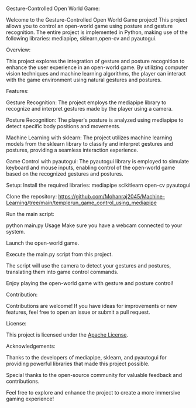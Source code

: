 Gesture-Controlled Open World Game:

Welcome to the Gesture-Controlled Open World Game project! This project allows you to control an open-world game using posture and gesture recognition. The entire project is implemented in Python, making use of the following libraries: mediapipe, sklearn,open-cv and pyautogui.

Overview:

This project explores the integration of gesture and posture recognition to enhance the user experience in an open-world game. By utilizing computer vision techniques and machine learning algorithms, the player can interact with the game environment using natural gestures and postures.

Features:

Gesture Recognition: The project employs the mediapipe library to recognize and interpret gestures made by the player using a camera.

Posture Recognition: The player's posture is analyzed using mediapipe to detect specific body positions and movements.

Machine Learning with sklearn: The project utilizes machine learning models from the sklearn library to classify and interpret gestures and postures, providing a seamless interaction experience.

Game Control with pyautogui: The pyautogui library is employed to simulate keyboard and mouse inputs, enabling control of the open-world game based on the recognized gestures and postures.

Setup:
Install the required libraries:
mediapipe
scikitlearn
open-cv
pyautogui

Clone the repository: https://github.com/Mohanraj2045/Machine-Learning/tree/main/templerun_game_control_using_mediapipe


Run the main script:


python main.py
Usage
Make sure you have a webcam connected to your system.

Launch the open-world game.

Execute the main.py script from this project.

The script will use the camera to detect your gestures and postures, translating them into game control commands.

Enjoy playing the open-world game with gesture and posture control!

Contribution:

Contributions are welcome! If you have ideas for improvements or new features, feel free to open an issue or submit a pull request.


License:

This project is licensed under the [Apache License]([url](https://github.com/Mohanraj2045/Machine-Learning/blob/main/LICENSE)).

Acknowledgements:

Thanks to the developers of mediapipe, sklearn, and pyautogui for providing powerful libraries that made this project possible.

Special thanks to the open-source community for valuable feedback and contributions.

Feel free to explore and enhance the project to create a more immersive gaming experience!
